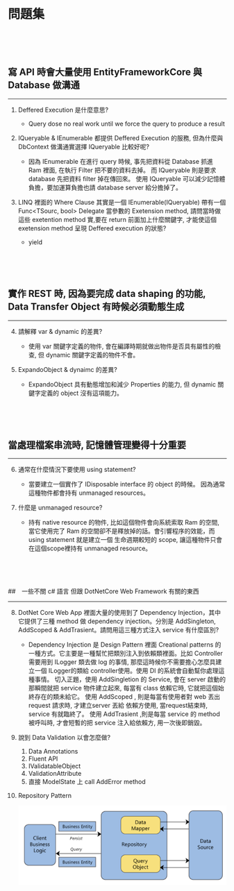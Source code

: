 # 問題集


<br><br><br>

## 寫 API 時會大量使用 EntityFrameworkCore 與 Database 做溝通
___

1. Deffered Execution 是什麼意思?
    
    * Query dose no real work until we force the query to produce a result

2. IQueryable & IEnumerable 都提供 Deffered Execution 的服務, 但為什麼與 DbContext 做溝通實選擇 IQueryable 比較好呢?

    * 因為 IEnumerable 在進行 query 時候, 事先把資料從 Database 抓進 Ram 裡面, 在執行 Filter 把不要的資料去掉。
      而 IQueryable 則是要求 database 先把資料 filter 掉在傳回來。
      使用 IQueryable 可以減少記憶體負擔，要加運算負擔也請 database server 給分擔掉了。

3. LINQ 裡面的 Where Clause 其實是一個 IEnumerable(IQueryable) 帶有一個 Func<TSourc, bool> Delegate 當參數的 Exetension method, 請問當時做這些 exetention method 實,要在 return 前面加上什麼關鍵字, 才能使這個 exetension method 呈現 Deffered execution 的狀態?

    * yield 


<br><br><br>

## 實作 REST 時, 因為要完成 data shaping 的功能, Data Transfer Object 有時候必須動態生成
___

4. 請解釋 var & dynamic 的差異?

    * 使用 var 關鍵字定義的物件, 會在編譯時期就做出物件是否具有屬性的檢查, 但 dynamic 關鍵字定義的物件不會。

5. ExpandoObject & dynaimc 的差異?

    * ExpandoObject 具有動態增加和減少 Properties 的能力, 但 dynamic 關鍵字定義的 object 沒有這項能力。


<br><br><br>

## 當處理檔案串流時, 記憶體管理變得十分重要
___

6. 通常在什麼情況下要使用 using statement?

    * 當要建立一個實作了 IDisposable interface 的 object 的時候。
      因為通常這種物件都會持有 unmanaged resources。

7. 什麼是 unmanaged resource?

    * 持有 native resource 的物件, 比如這個物件會向系統索取 Ram 的空間, 當它使用完了 Ram 的空間卻不是釋放掉的話。會引響程序的效能，而 using statement 就是建立一個 生命週期較短的 scope, 讓這種物件只會在這個scope裡持有 unmanaged resource。


<br><br><br>

##　一些不關 c# 語言 但跟 DotNetCore Web Framework 有關的東西
___

8. DotNet Core Web App 裡面大量的使用到了 Dependency Injection，其中它提供了三種 method 做 dependency injection。分別是 AddSingleton, AddScoped & AddTrasient。請問用這三種方式注入 service 有什麼區別?

    * Dependency Injection 是 Design Pattern 裡面 Creational patterns 的一種方式。它主要是一種幫忙把類別注入到依賴類裡面。比如 Controller 需要用到 ILogger 類去做 log 的事情, 那麼這時候你不需要擔心怎麼具建立一個 ILogger的類給 controller使用。使用 DI 的系統會自動幫你處理這種事情。
      切入正題，使用 AddSingletion 的 Service, 會在 server 啟動的那瞬間就把 service 物件建立起來, 每當有 class 依賴它時, 它就把這個始終存在的類未給它。
      使用 AddScoped , 則是每當有使用者對 web 丟出 request 請求時, 才建立server 丟給 依賴方使用, 當request結束時, service 有就臨終了。
      使用 AddTrasient ,則是每當 service 的 method 被呼叫時, 才會短暫的把 service 注入給依賴方, 用一次後即銷毀。

9. 說到 Data Validation 以會怎麼做?
    
    1. Data Annotations
    1. Fluent API
    1. IValidatableObject
    1. ValidationAttribute
    1. 直接 ModelState 上 call AddError method

10. Repository Pattern

    ![image](./img/Repository.png)

